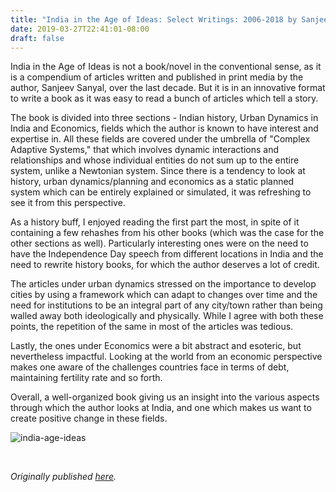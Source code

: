 ```yaml
---
title: "India in the Age of Ideas: Select Writings: 2006-2018 by Sanjeev Sanyal"
date: 2019-03-27T22:41:01-08:00
draft: false
---
```


India in the Age of Ideas is not a book/novel in the conventional sense, as it is a compendium of articles written and published in print media by the author, Sanjeev Sanyal, over the last decade. But it is in an innovative format to write a book as it was easy to read a bunch of articles which tell a story.

The book is divided into three sections - Indian history, Urban Dynamics in India and Economics, fields which the author is known to have interest and expertise in. All these fields are covered under the umbrella of "Complex Adaptive Systems," that which involves dynamic interactions and relationships and whose individual entities do not sum up to the entire system, unlike a Newtonian system. Since there is a tendency to look at history, urban dynamics/planning and economics as a static planned system which can be entirely explained or simulated, it was refreshing to see it from this perspective.

As a history buff, I enjoyed reading the first part the most, in spite of it containing a few rehashes from his other books (which was the case for the other sections as well). Particularly interesting ones were on the need to have the Independence Day speech from different locations in India and the need to rewrite history books, for which the author deserves a lot of credit.

The articles under urban dynamics stressed on the importance to develop cities by using a framework which can adapt to changes over time and the need for institutions to be an integral part of any city/town rather than being walled away both ideologically and physically. While I agree with both these points, the repetition of the same in most of the articles was tedious.

Lastly, the ones under Economics were a bit abstract and esoteric, but nevertheless impactful. Looking at the world from an economic perspective makes one aware of the challenges countries face in terms of debt, maintaining fertility rate and so forth.

Overall, a well-organized book giving us an insight into the various aspects through which the author looks at India, and one which makes us want to create positive change in these fields.

![india-age-ideas](/india-age-ideas.jpg)

&nbsp;&nbsp;

*Originally published [here](https://www.goodreads.com/review/show/2751825425).*